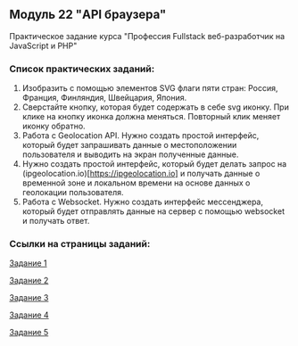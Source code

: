 ## Модуль 22 "API браузера"

Практическое задание курса "Профессия Fullstack веб-разработчик на JavaScript и PHP"

### Список практических заданий:

1. Изобразить с помощью элементов SVG флаги пяти стран: Россия, Франция, Финляндия, Швейцария, Япония.
2. Сверстайте кнопку, которая будет содержать в себе svg иконку. При клике на кнопку иконка должна меняться. Повторный клик меняет иконку обратно.
3. Работа с Geolocation API. Нужно создать простой интерфейс, который будет запрашивать данные о местоположении пользователя и выводить на экран полученные данные.
4. Нужно создать простой интерфейс, который будет делать запрос на (ipgeolocation.io)[https://ipgeolocation.io] и получать данные о временной зоне и локальном времени на основе данных о геолокации пользователя.
5. Работа с Websocket. Нужно создать интерфейс мессенджера, который будет отправлять данные на сервер с помощью websocket и получать ответ.

### Ссылки на страницы заданий:

[Задание 1](https://unecspectedusername.github.io/module_22/task1/index.html)

[Задание 2](https://unecspectedusername.github.io/module_22/task2/index.html)

[Задание 3](https://unecspectedusername.github.io/module_22/task3/index.html)

[Задание 4](https://unecspectedusername.github.io/module_22/task4/index.html)

[Задание 5](https://unecspectedusername.github.io/module_22/task5/index.html)